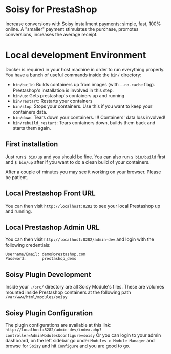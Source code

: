 # Soisy for PrestaShop
Increase conversions with Soisy installment payments: simple, fast, 100% online.
A "smaller" payment stimulates the purchase, promotes conversions, increases the average receipt. 


# Local development Environment

Docker is required in your host machine in order to run everything properly.  
You have a bunch of useful commands inside the `bin/` directory:

  - `bin/build`: Builds containers up from images (with `--no-cache` flag). Prestashop's installation is involved in this step.
  - `bin/up`: Gets prestashop's containers up and running
  - `bin/restart`: Restarts your containers
  - `bin/stop`: Stops your containers. Use this if you want to keep your containers data.
  - `bin/down`: Tears down your containers. !!! Containers' data loss involved!
  - `bin/rebuild_restart`: Tears containers down, builds them back and starts them again.


## First installation

Just run `$ bin/up` and you should be fine.
You can also run `$ bin/build` first and `$ bin/up` after if you want to do a clean build of your containers.

After a couple of minutes you may see it working on your browser. Please be patient.

## Local Prestashop Front URL

You can then visit `http://localhost:8282` to see your local Prestashop up and running.


## Local Prestashop Admin URL
You can then visit `http://localhost:8282/admin-dev` and login with the following credentials:
```
Username/Email: demo@prestashop.com
Password:       prestashop_demo
```


## Soisy Plugin Development

Inside your `./src/` directory are all Soisy Module's files.
These are volumes mounted inside Prestashop containers at the following path `/var/www/html/modules/soisy`


## Soisy Plugin Configuration

The plugin configurations are available at this link: `http://localhost:8282/admin-dev/index.php?controller=AdminModules&configure=soisy`
Or you can login to your admin dashboard, on the left sidebar go under `Modules > Module Manager` and browse for `Soisy` and hit `Configure` and you are good to go.

